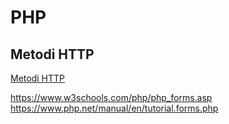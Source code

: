# PHP


## Metodi HTTP

[Metodi HTTP](https://it.wikipedia.org/wiki/Hypertext_Transfer_Protocol#Messaggio_di_richiesta)







https://www.w3schools.com/php/php_forms.asp
https://www.php.net/manual/en/tutorial.forms.php

